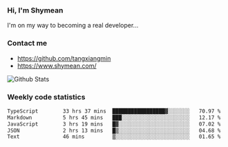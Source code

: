 ### Hi, I'm Shymean

I'm on my way to becoming a real developer...

### Contact me

- <https://github.com/tangxiangmin>
- <https://www.shymean.com/>

![Github Stats](https://github-readme-stats.vercel.app/api?username=tangxiangmin&show_icons=true&theme=dark)


###  Weekly code statistics

<!--START_SECTION:waka-->

```txt
TypeScript        33 hrs 37 mins  █████████████████▓░░░░░░░   70.97 %
Markdown          5 hrs 45 mins   ███░░░░░░░░░░░░░░░░░░░░░░   12.17 %
JavaScript        3 hrs 19 mins   █▓░░░░░░░░░░░░░░░░░░░░░░░   07.02 %
JSON              2 hrs 13 mins   █▒░░░░░░░░░░░░░░░░░░░░░░░   04.68 %
Text              46 mins         ▒░░░░░░░░░░░░░░░░░░░░░░░░   01.65 %
```

<!--END_SECTION:waka-->